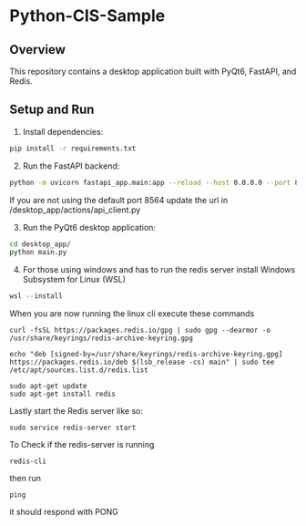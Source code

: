 # Python-CIS-Sample

## Overview

This repository contains a desktop application built with PyQt6, FastAPI, and Redis.

## Setup and Run

1. Install dependencies:

```bash
pip install -r requirements.txt
```

2. Run the FastAPI backend:

```bash
python -m uvicorn fastapi_app.main:app --reload --host 0.0.0.0 --port 8564
```

If you are not using the default port 8564 update the url in /desktop_app/actions/api_client.py

3. Run the PyQt6 desktop application:

```bash
cd desktop_app/
python main.py
```

4. For those using windows and has to run the redis server install Windows Subsystem for Linux (WSL)

```powershell
wsl --install
```

When you are now running the linux cli execute these commands

```shell
curl -fsSL https://packages.redis.io/gpg | sudo gpg --dearmor -o /usr/share/keyrings/redis-archive-keyring.gpg

echo "deb [signed-by=/usr/share/keyrings/redis-archive-keyring.gpg] https://packages.redis.io/deb $(lsb_release -cs) main" | sudo tee /etc/apt/sources.list.d/redis.list

sudo apt-get update
sudo apt-get install redis
```

Lastly start the Redis server like so:

```shell
sudo service redis-server start
```

To Check if the redis-server is running

```shell
redis-cli
```

then run

```shell
ping
```

it should respond with PONG
